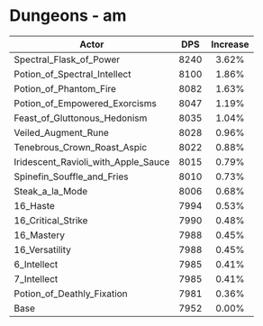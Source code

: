 # Dungeons - am
| Actor | DPS | Increase |
|---|:---:|:---:|
|Spectral_Flask_of_Power|8240|3.62%|
|Potion_of_Spectral_Intellect|8100|1.86%|
|Potion_of_Phantom_Fire|8082|1.63%|
|Potion_of_Empowered_Exorcisms|8047|1.19%|
|Feast_of_Gluttonous_Hedonism|8035|1.04%|
|Veiled_Augment_Rune|8028|0.96%|
|Tenebrous_Crown_Roast_Aspic|8022|0.88%|
|Iridescent_Ravioli_with_Apple_Sauce|8015|0.79%|
|Spinefin_Souffle_and_Fries|8010|0.73%|
|Steak_a_la_Mode|8006|0.68%|
|16_Haste|7994|0.53%|
|16_Critical_Strike|7990|0.48%|
|16_Mastery|7988|0.45%|
|16_Versatility|7988|0.45%|
|6_Intellect|7985|0.41%|
|7_Intellect|7985|0.41%|
|Potion_of_Deathly_Fixation|7981|0.36%|
|Base|7952|0.00%|
